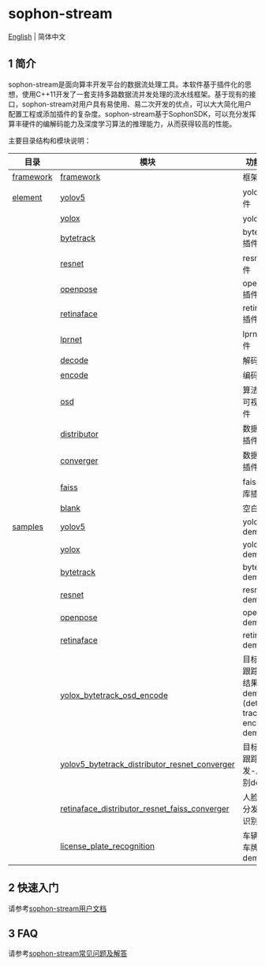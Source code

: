 # sophon-stream

[English](README_EN.md) | 简体中文

## 1 简介

sophon-stream是面向算丰开发平台的数据流处理工具。本软件基于插件化的思想，使用C++11开发了一套支持多路数据流并发处理的流水线框架。基于现有的接口，sophon-stream对用户具有易使用、易二次开发的优点，可以大大简化用户配置工程或添加插件的复杂度。sophon-stream基于SophonSDK，可以充分发挥算丰硬件的编解码能力及深度学习算法的推理能力，从而获得较高的性能。

主要目录结构和模块说明：

| 目录      | 模块                                             | 功能说明  |
| ------------------------|-------------------------------------------------------------------|---------------------| 
| [framework](./framework)| [framework](./framework)                                          | 框架                        |
| [element](./element)    | [yolov5](./element/algorithm/yolov5)                              | yolov5插件             |
|                         | [yolox](./element/algorithm/yolox)                                | yolox插件               |
|                         | [bytetrack](./element/algorithm/bytetrack)                        | bytetrack插件       |
|                         | [resnet](./element/algorithm/resnet)                              | resnet插件             |
|                         | [openpose](./element/algorithm/openpose)                          | openpose插件       |
|                         | [retinaface](./element/algorithm/retinaface)                      | retinaface插件     |
|                         | [lprnet](./element/algorithm/lprnet)                              | lprnet插件            |
|                         | [decode](./element/multimedia/decode)                             | 解码插件               |
|                         | [encode](./element/multimedia/encode)                             | 编码插件               |
|                         | [osd](./element/multimedia/osd)                                   | 算法结果可视化插件       |
|                         | [distributor](./element/tools/distributor)                        | 数据分发插件       |
|                         | [converger](./element/tools/converger)                            | 数据汇聚插件       |
|                         | [faiss](./element/tools/faiss)                                    | faiss数据库插件         |
|                         | [blank](./element/tools/blank)                                    | 空白插件                |
| [samples](./samples)    | [yolov5](./samples/yolov5)                                        | yolov5 demo                             |
|                         | [yolox](./samples/yolox)                                          | yolox demo                              |
|                         | [bytetrack](./samples/bytetrack)                                  | bytetrack demo                          |
|                         | [resnet](./samples/resnet)                                        | resnet demo                             |
|                         | [openpose](./samples/openpose)                                    | openpose demo                           |
|                         | [retinaface](./samples/retinaface)                                | retinaface demo                         |
|                         | [yolox_bytetrack_osd_encode](./samples/yolox_bytetrack_osd_encode)| 目标检测-跟踪-算法结果推流demo (detect-track-encode demo)|
|                         | [yolov5_bytetrack_distributor_resnet_converger](./samples/yolov5_bytetrack_distributor_resnet_converger)| 目标检测-跟踪-分发-属性识别demo|
|                         | [retinaface_distributor_resnet_faiss_converger](./samples/retinaface_distributor_resnet_faiss_converge)| 人脸检测-分发-人脸识别demo|
|                         | [license_plate_recognition](./samples/license_plate_recognition/) | 车辆检测-车牌识别demo |

## 2 快速入门
请参考[sophon-stream用户文档](./docs/Sophon_Stream_User_Guide.md)

## 3 FAQ
请参考[sophon-stream常见问题及解答](./docs/FAQ.md)